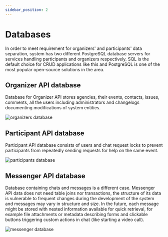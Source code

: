 ```yaml
---
sidebar_position: 2
---
```


# Databases

In order to meet requirement for organizers' and participants' data separation, system has two different PostgreSQL
database servers for services handling participants and organizers respectively. SQL is the default choice for CRUD
applications like this and PostgreSQL is one of the most popular open-source solutions in the area.

## Organizer API database

Database for Organizer API stores agencies, their events, contacts, issues, comments,
all the users including administrators and changelogs documenting modifications of system entities.

![organizers database](/diagrams/organizer_db.drawio.png)

## Participant API database

Participant API database consists of users and chat request locks to prevent participants from repeatedly sending
requests for help on the same event.

![participants database](/diagrams/participant_db.drawio.png)

## Messenger API database

Database containing chats and messages is a different case. Messenger API data does not
need table joins nor transactions, the structure of its data is vulnerable to frequent changes during the development of
the system and messages may vary in structure and size. In the future, each message might be stored with nested
information available for quick retrieval, for example file attachments or metadata describing forms and clickable
buttons triggering custom actions in chat (like starting a video call).

![messenger database](/diagrams/messenger_db.drawio.png)